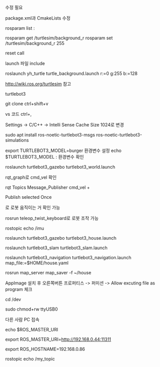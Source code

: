 수정 필요

package.xml과 CmakeLists 수정




rosparam list : 


rosparam get /turtlesim/background_r
rosparam set /turtlesim/background_r 255

reset call



launch 파일 include
<launch>
    <!-- $(find 패키지이름)/런치파일경로/런치파일.launch -->
    <include file="$(find yh_turtle)/launch/turtle_keyboard_clear.launch" />
    <param name="turtle/background_r" value="255" type="int" />
    <param name="turtle/background_g" value="255" type="int" />
    <param name="turtle/background_b" value="0" type="int" />
</launch>

roslaunch yh_turtle turtle_background.launch r:=0 g:255 b:=128



http://wiki.ros.org/turtlesim 참고

turtlebot3

git clone ctrl+shift+v

vs 코드
ctrl+,

Settings -> C/C++ -> Intelli Sense Cache Size
1024로 변경







sudo apt install ros-noetic-turtlebot3-msgs
		ros-noetic-turtlebot3-simulations
		
		
export TURTLEBOT3_MODEL=burger	환경변수 설정
echo $TURTLEBOT3_MODEL : 환경변수 확인

roslaunch turtlebot3_gazebo turtlebot3_world.launch

rqt_graph로 cmd_vel 확인

rqt Topics Message_Publisher
cmd_vel +

Publish selected Once

로 로봇 움직이는 거 확인 가능

rosrun teleop_twist_keyboard로 로봇 조작 가능


rostopic echo /imu



roslaunch turtlebot3_gazebo turtlebot3_house.launch

roslaunch turtlebot3_slam turtlebot3_slam.launch

roslaunch turtlebot3_navigation turtlebot3_navigation.launch map_file:=$HOME/house.yaml

rosrun map_server map_saver -f ~/house



AppImage 설치 후 오른쪽버튼 프로퍼티스 -> 퍼미션 -> Allow excuting file as program 체크

cd /dev

sudo chmod+rw ttyUSB0








다른 사람 PC 접속

echo $ROS_MASTER_URI

export ROS_MASTER_URI=http://192.168.0.44:11311

export ROS_HOSTNAME=192.168.0.86

rostopic echo /my_topic




